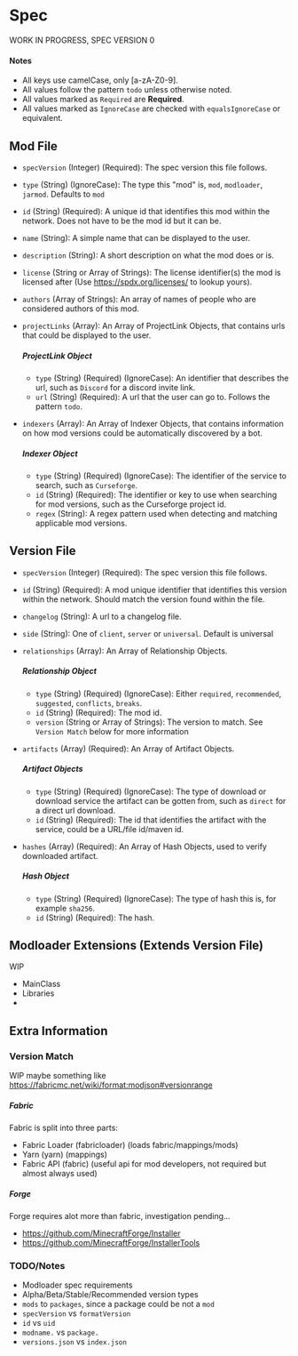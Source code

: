 # Spec

WORK IN PROGRESS, SPEC VERSION 0

#### Notes
- All keys use camelCase, only [a-zA-Z0-9].
- All values follow the pattern `todo` unless otherwise noted.
- All values marked as `Required` are **Required**.
- All values marked as `IgnoreCase` are checked with `equalsIgnoreCase` or equivalent.

## Mod File

- `specVersion` (Integer) (Required): The spec version this file follows.
- `type` (String) (IgnoreCase): The type this "mod" is, `mod`, `modloader`, `jarmod`. Defaults to `mod`
- `id` (String) (Required): A unique id that identifies this mod within the network. Does not have to be the mod id but it can be.
- `name` (String): A simple name that can be displayed to the user.
- `description` (String): A short description on what the mod does or is.
- `license` (String or Array of Strings): The license identifier(s) the mod is licensed after (Use https://spdx.org/licenses/ to lookup yours).
- `authors` (Array of Strings): An array of names of people who are considered authors of this mod.
- `projectLinks` (Array): An Array of ProjectLink Objects, that contains urls that could be displayed to the user.
  ##### ProjectLink Object
  - `type` (String) (Required) (IgnoreCase): An identifier that describes the url, such as `Discord` for a discord invite link.
  - `url` (String) (Required): A url that the user can go to. Follows the pattern `todo`.

- `indexers` (Array): An Array of Indexer Objects, that contains information on how mod versions could be automatically discovered by a bot.
  ##### Indexer Object
  - `type` (String) (Required) (IgnoreCase): The identifier of the service to search, such as `Curseforge`.
  - `id` (String) (Required): The identifier or key to use when searching for mod versions, such as the Curseforge project id.
  - `regex` (String): A regex pattern used when detecting and matching applicable mod versions.


## Version File

- `specVersion` (Integer) (Required): The spec version this file follows.
- `id` (String) (Required): A mod unique identifier that identifies this version within the network. Should match the version found within the file.
- `changelog` (String): A url to a changelog file.
- `side` (String): One of `client`, `server` or `universal`. Default is universal
- `relationships` (Array): An Array of Relationship Objects.
  ##### Relationship Object
  - `type` (String) (Required) (IgnoreCase): Either `required`, `recommended`, `suggested`, `conflicts`, `breaks`.
  - `id` (String) (Required): The mod id.
  - `version` (String or Array of Strings): The version to match. See `Version Match` below for more information

- `artifacts` (Array) (Required): An Array of Artifact Objects.
  ##### Artifact Objects
  - `type` (String) (Required) (IgnoreCase): The type of download or download service the artifact can be gotten from, such as `direct` for a direct url download.
  - `id` (String) (Required): The id that identifies the artifact with the service, could be a URL/file id/maven id.

- `hashes` (Array) (Required): An Array of Hash Objects, used to verify downloaded artifact.
  ##### Hash Object
  - `type` (String) (Required) (IgnoreCase): The type of hash this is, for example `sha256`.
  - `id` (String) (Required): The hash.


## Modloader Extensions (Extends Version File)
WIP
- MainClass
- Libraries
- 

## Extra Information
### Version Match
WIP
maybe something like https://fabricmc.net/wiki/format:modjson#versionrange

##### Fabric
Fabric is split into three parts:
- Fabric Loader (fabricloader) (loads fabric/mappings/mods)
- Yarn (yarn) (mappings)
- Fabric API (fabric) (useful api for mod developers, not required but almost always used)

##### Forge
Forge requires alot more than fabric, investigation pending...
- https://github.com/MinecraftForge/Installer
- https://github.com/MinecraftForge/InstallerTools

### TODO/Notes
- Modloader spec requirements
- Alpha/Beta/Stable/Recommended version types
- `mods` to `packages`, since a package could be not a `mod`
- `specVersion` vs `formatVersion`
- `id` vs `uid`
- `modname.` vs `package.`
- `versions.json` vs `index.json`
